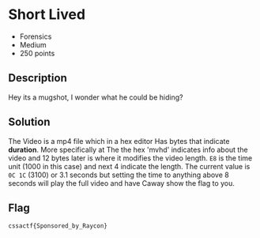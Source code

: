 # Short Lived

- Forensics
- Medium
- 250 points

## Description

Hey its a mugshot, I wonder what he could be hiding?

## Solution

The Video is a mp4 file which in a hex editor Has bytes that indicate **duration**. More specifically at The the hex 'mvhd' indicates info about the video and 12 bytes later is where it modifies the video length. `E8` is the time unit (1000 in this case) and next 4 indicate the length. The current value is `0C 1C` (3100) or 3.1 seconds but setting the time to anything above 8 seconds will play the full video and have Caway show the flag to you.

## Flag

`cssactf{Sponsored_by_Raycon}`

